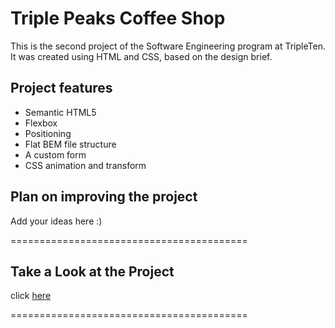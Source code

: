 # Triple Peaks Coffee Shop

This is the second project of the Software Engineering program at TripleTen. It was created using HTML and CSS, based on the design brief.

## Project features

- Semantic HTML5
- Flexbox
- Positioning
- Flat BEM file structure
- A custom form
- CSS animation and transform

## Plan on improving the project

Add your ideas here :)

=========================================

## Take a Look at the Project

click [here](https://FHobbs8030.github.io/se_project_aroundtheus/)

=========================================
